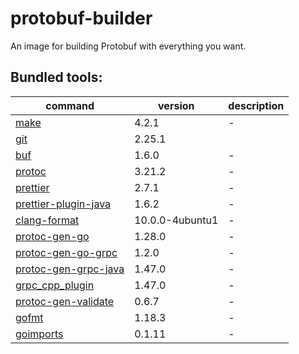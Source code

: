 # protobuf-builder

An image for building Protobuf with everything you want.

## Bundled tools:

| command | version | description |
| --- | --- | --- |
| [make](https://www.gnu.org/software/make/) | 4.2.1 | - |
| [git](https://git-scm.com/) | 2.25.1 |  |
| [buf](https://buf.build/) | 1.6.0 | - |
| [protoc](https://developers.google.com/protocol-buffers) | 3.21.2 | - |
| [prettier](https://prettier.io/) | 2.7.1 | - |
| [prettier-plugin-java](https://www.npmjs.com/package/prettier-plugin-java) | 1.6.2 | - |
| [clang-format](https://clang.llvm.org/docs/ClangFormat.html) | 10.0.0-4ubuntu1 | - |
| [protoc-gen-go](https://developers.google.com/protocol-buffers/docs/gotutorial) | 1.28.0 | - |
| [protoc-gen-go-grpc](https://grpc.io/docs/languages/go/quickstart/) | 1.2.0 | - |
| [protoc-gen-grpc-java](https://grpc.io/docs/languages/java/quickstart/) | 1.47.0 | - |
| [grpc_cpp_plugin](https://grpc.io/docs/languages/cpp/quickstart/) | 1.47.0 | - |
| [protoc-gen-validate](https://github.com/envoyproxy/protoc-gen-validate) | 0.6.7 | - |
| [gofmt](https://pkg.go.dev/cmd/gofmt) | 1.18.3 | - |
| [goimports](https://pkg.go.dev/golang.org/x/tools/cmd/goimports) | 0.1.11 | - |
